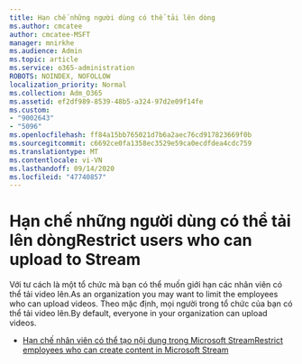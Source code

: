 ```yaml
---
title: Hạn chế những người dùng có thể tải lên dòng
ms.author: cmcatee
author: cmcatee-MSFT
manager: mnirkhe
ms.audience: Admin
ms.topic: article
ms.service: o365-administration
ROBOTS: NOINDEX, NOFOLLOW
localization_priority: Normal
ms.collection: Adm_O365
ms.assetid: ef2df989-8539-48b5-a324-97d2e09f14fe
ms.custom:
- "9002643"
- "5096"
ms.openlocfilehash: ff84a15bb765021d7b6a2aec76cd917823669f0b
ms.sourcegitcommit: c6692ce0fa1358ec3529e59ca0ecdfdea4cdc759
ms.translationtype: MT
ms.contentlocale: vi-VN
ms.lasthandoff: 09/14/2020
ms.locfileid: "47740857"
---
```

# <a name="restrict-users-who-can-upload-to-stream"></a><span data-ttu-id="15c12-102">Hạn chế những người dùng có thể tải lên dòng</span><span class="sxs-lookup"><span data-stu-id="15c12-102">Restrict users who can upload to Stream</span></span>

<span data-ttu-id="15c12-103">Với tư cách là một tổ chức mà bạn có thể muốn giới hạn các nhân viên có thể tải video lên.</span><span class="sxs-lookup"><span data-stu-id="15c12-103">As an organization you may want to limit the employees who can upload videos.</span></span> <span data-ttu-id="15c12-104">Theo mặc định, mọi người trong tổ chức của bạn có thể tải video lên.</span><span class="sxs-lookup"><span data-stu-id="15c12-104">By default, everyone in your organization can upload videos.</span></span>

- [<span data-ttu-id="15c12-105">Hạn chế nhân viên có thể tạo nội dung trong Microsoft Stream</span><span class="sxs-lookup"><span data-stu-id="15c12-105">Restrict employees who can create content in Microsoft Stream</span></span>](https://docs.microsoft.com/stream/restrict-uploaders)
